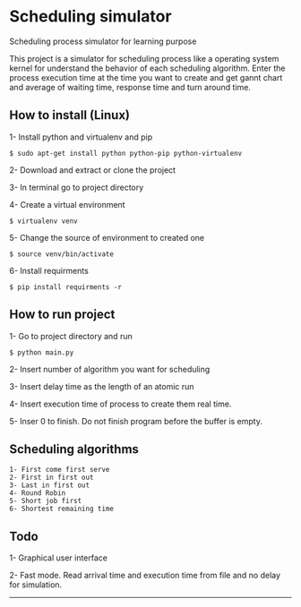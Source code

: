 # Scheduling simulator
Scheduling process simulator for learning purpose

This project is a simulator for scheduling process like a operating system kernel for understand the behavior of each scheduling algorithm. Enter the process execution time at the time you want to create and get gannt chart and average of waiting time, response time and turn around time.

## How to install (Linux)

1- Install python and virtualenv and pip
```
$ sudo apt-get install python python-pip python-virtualenv
```

2- Download and extract or clone the project

3- In terminal go to project directory

4- Create a virtual environment
```
$ virtualenv venv
```

5- Change the source of environment to created one
```
$ source venv/bin/activate
```

6- Install requirments
```
$ pip install requirments -r
```

## How to run project
1- Go to project directory and run
```
$ python main.py
```
2- Insert number of algorithm you want for scheduling

3- Insert delay time as the length of an atomic run

4- Insert execution time of process to create them real time.

5- Inser 0 to finish. Do not finish program before the buffer is empty.

## Scheduling algorithms
    1- First come first serve
    2- First in first out
    3- Last in first out
    4- Round Robin
    5- Short job first
    6- Shortest remaining time

## Todo
1- Graphical user interface

2- Fast mode. Read arrival time and execution time from file and no delay for simulation.


----------
